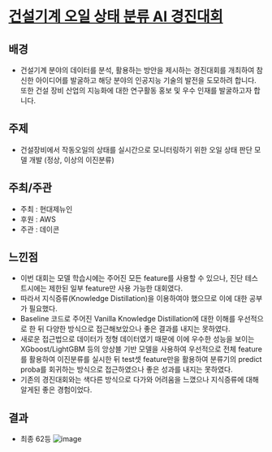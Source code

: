 # [건설기계 오일 상태 분류 AI 경진대회](https://dacon.io/competitions/official/236013/overview/description)

## 배경
- 건설기계 분야의 데이터를 분석, 활용하는 방안을 제시하는 경진대회를 개최하여 참신한 아이디어를 발굴하고 해당 분야의 인공지능 기술의 발전을 도모하려 합니다. 또한 건설 장비 산업의 지능화에 대한 연구활동 홍보 및 우수 인재를 발굴하고자 합니다.

## 주제
- 건설장비에서 작동오일의 상태를 실시간으로 모니터링하기 위한 오일 상태 판단 모델 개발 (정상, 이상의 이진분류)

## 주최/주관
- 주최 : 현대제뉴인
- 후원 : AWS
- 주관 : 데이콘

## 느낀점
- 이번 대회는 모델 학습시에는 주어진 모든 feature를 사용할 수 있으나, 진단 테스트시에는 제한된 일부 feature만 사용 가능한 대회였다.
- 따라서 지식증류(Knowledge Distillation)을 이용하여야 했으므로 이에 대한 공부가 필요했다.
- Baseline 코드로 주어진 Vanilla Knowledge Distillation에 대한 이해를 우선적으로 한 뒤 다양한 방식으로 접근해보았으나 좋은 결과를 내지는 못하였다.
- 새로운 접근법으로 데이터가 정형 데이터였기 때문에 이에 우수한 성능을 보이는 XGboost/LightGBM 등의 앙상블 기반 모델을 사용하여 우선적으로 전체 feature를 활용하여 이진분류를 실시한 뒤 test셋 feature만을 활용하여 분류기의 predict proba를 회귀하는 방식으로 접근하였으나 좋은 성과를 내지는 못하였다.
- 기존의 경진대회와는 색다른 방식으로 다가와 어려움을 느꼈으나 지식증류에 대해 알게된 좋은 경험이었다.

## 결과
- 최종 62등
![image](https://user-images.githubusercontent.com/93179525/220552362-6f622e89-91c2-4afb-b1c1-15c65ae0f005.png)
